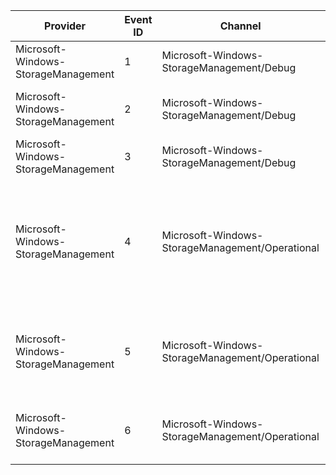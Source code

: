 Provider                             |  Event ID  |  Channel                                          |  Message
-------------------------------------|------------|---------------------------------------------------|--------------------------------------------------------------------------------------------------------------------------------------------
Microsoft-Windows-StorageManagement  |  1         |  Microsoft-Windows-StorageManagement/Debug        |  {Message}{FileName}({LineNumber})
Microsoft-Windows-StorageManagement  |  2         |  Microsoft-Windows-StorageManagement/Debug        |  {Message} {ErrorCode}{FileName}({LineNumber})
Microsoft-Windows-StorageManagement  |  3         |  Microsoft-Windows-StorageManagement/Debug        |  {Message}{FileName}({LineNumber})
Microsoft-Windows-StorageManagement  |  4         |  Microsoft-Windows-StorageManagement/Operational  |  An error has occurred during method execution.Class:		{ClassName}Method:		{MethodName}Error Code:	{ErrorCode}Error Message:{MessageString}
Microsoft-Windows-StorageManagement  |  5         |  Microsoft-Windows-StorageManagement/Operational  |  An error has occurred during method execution.Class:		{ClassName}Method:		{MethodName}Error Code:	{ErrorCode}
Microsoft-Windows-StorageManagement  |  6         |  Microsoft-Windows-StorageManagement/Operational  |  The Windows Storage Provider host service failed to start.  Error Code: {ErrorCode}